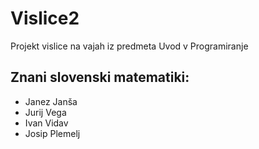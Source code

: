 # Vislice2
Projekt vislice na vajah iz predmeta Uvod v Programiranje

## Znani slovenski matematiki:
- Janez Janša
- Jurij Vega
- Ivan Vidav
- Josip Plemelj
